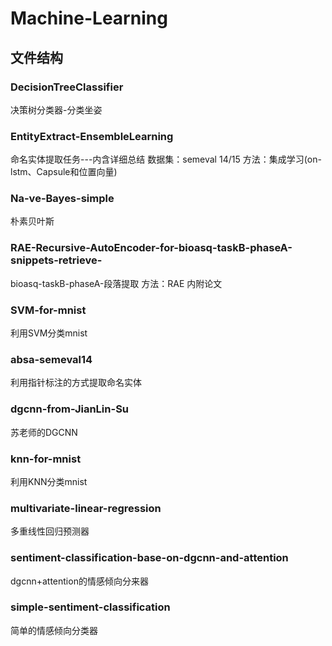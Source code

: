 # Machine-Learning
## 文件结构
### DecisionTreeClassifier
决策树分类器-分类坐姿
### EntityExtract-EnsembleLearning
命名实体提取任务---内含详细总结
数据集：semeval 14/15
方法：集成学习(on-lstm、Capsule和位置向量)
### Na-ve-Bayes-simple
朴素贝叶斯
### RAE-Recursive-AutoEncoder-for-bioasq-taskB-phaseA-snippets-retrieve-
bioasq-taskB-phaseA-段落提取
方法：RAE
内附论文
### SVM-for-mnist
利用SVM分类mnist
### absa-semeval14
利用指针标注的方式提取命名实体
### dgcnn-from-JianLin-Su
苏老师的DGCNN
### knn-for-mnist
利用KNN分类mnist
### multivariate-linear-regression
多重线性回归预测器
### sentiment-classification-base-on-dgcnn-and-attention
dgcnn+attention的情感倾向分来器
### simple-sentiment-classification
简单的情感倾向分类器

